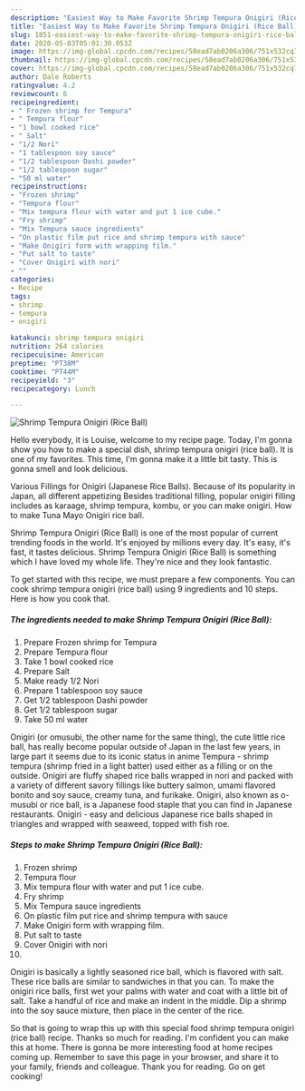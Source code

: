 ```yaml
---
description: "Easiest Way to Make Favorite Shrimp Tempura Onigiri (Rice Ball)"
title: "Easiest Way to Make Favorite Shrimp Tempura Onigiri (Rice Ball)"
slug: 1851-easiest-way-to-make-favorite-shrimp-tempura-onigiri-rice-ball
date: 2020-05-03T05:01:30.053Z
image: https://img-global.cpcdn.com/recipes/58ead7ab0206a306/751x532cq70/shrimp-tempura-onigiri-rice-ball-recipe-main-photo.jpg
thumbnail: https://img-global.cpcdn.com/recipes/58ead7ab0206a306/751x532cq70/shrimp-tempura-onigiri-rice-ball-recipe-main-photo.jpg
cover: https://img-global.cpcdn.com/recipes/58ead7ab0206a306/751x532cq70/shrimp-tempura-onigiri-rice-ball-recipe-main-photo.jpg
author: Dale Roberts
ratingvalue: 4.2
reviewcount: 6
recipeingredient:
- " Frozen shrimp for Tempura"
- " Tempura flour"
- "1 bowl cooked rice"
- " Salt"
- "1/2 Nori"
- "1 tablespoon soy sauce"
- "1/2 tablespoon Dashi powder"
- "1/2 tablespoon sugar"
- "50 ml water"
recipeinstructions:
- "Frozen shrimp"
- "Tempura flour"
- "Mix tempura flour with water and put 1 ice cube."
- "Fry shrimp"
- "Mix Tempura sauce ingredients"
- "On plastic film put rice and shrimp tempura with sauce"
- "Make Onigiri form with wrapping film."
- "Put salt to taste"
- "Cover Onigiri with nori"
- ""
categories:
- Recipe
tags:
- shrimp
- tempura
- onigiri

katakunci: shrimp tempura onigiri 
nutrition: 264 calories
recipecuisine: American
preptime: "PT38M"
cooktime: "PT44M"
recipeyield: "3"
recipecategory: Lunch

---
```



![Shrimp Tempura Onigiri (Rice Ball)](https://img-global.cpcdn.com/recipes/58ead7ab0206a306/751x532cq70/shrimp-tempura-onigiri-rice-ball-recipe-main-photo.jpg)

Hello everybody, it is Louise, welcome to my recipe page. Today, I'm gonna show you how to make a special dish, shrimp tempura onigiri (rice ball). It is one of my favorites. This time, I'm gonna make it a little bit tasty. This is gonna smell and look delicious.

Various Fillings for Onigiri (Japanese Rice Balls). Because of its popularity in Japan, all different appetizing Besides traditional filling, popular onigiri filling includes as karaage, shrimp tempura, kombu, or you can make onigiri. How to make Tuna Mayo Onigiri rice ball.

Shrimp Tempura Onigiri (Rice Ball) is one of the most popular of current trending foods in the world. It's enjoyed by millions every day. It's easy, it's fast, it tastes delicious. Shrimp Tempura Onigiri (Rice Ball) is something which I have loved my whole life. They're nice and they look fantastic.


To get started with this recipe, we must prepare a few components. You can cook shrimp tempura onigiri (rice ball) using 9 ingredients and 10 steps. Here is how you cook that.

<!--inarticleads1-->

##### The ingredients needed to make Shrimp Tempura Onigiri (Rice Ball):

1. Prepare  Frozen shrimp for Tempura
1. Prepare  Tempura flour
1. Take 1 bowl cooked rice
1. Prepare  Salt
1. Make ready 1/2 Nori
1. Prepare 1 tablespoon soy sauce
1. Get 1/2 tablespoon Dashi powder
1. Get 1/2 tablespoon sugar
1. Take 50 ml water


Onigiri (or omusubi, the other name for the same thing), the cute little rice ball, has really become popular outside of Japan in the last few years, in large part it seems due to its iconic status in anime Tempura - shrimp tempura (shrimp fried in a light batter) used either as a filling or on the outside. Onigiri are fluffy shaped rice balls wrapped in nori and packed with a variety of different savory fillings like buttery salmon, umami flavored bonito and soy sauce, creamy tuna, and furikake. Onigiri, also known as o-musubi or rice ball, is a Japanese food staple that you can find in Japanese restaurants. Onigiri - easy and delicious Japanese rice balls shaped in triangles and wrapped with seaweed, topped with fish roe. 

<!--inarticleads2-->

##### Steps to make Shrimp Tempura Onigiri (Rice Ball):

1. Frozen shrimp
1. Tempura flour
1. Mix tempura flour with water and put 1 ice cube.
1. Fry shrimp
1. Mix Tempura sauce ingredients
1. On plastic film put rice and shrimp tempura with sauce
1. Make Onigiri form with wrapping film.
1. Put salt to taste
1. Cover Onigiri with nori
1. 


Onigiri is basically a lightly seasoned rice ball, which is flavored with salt. These rice balls are similar to sandwiches in that you can. To make the onigiri rice balls, first wet your palms with water and coat with a little bit of salt. Take a handful of rice and make an indent in the middle. Dip a shrimp into the soy sauce mixture, then place in the center of the rice. 

So that is going to wrap this up with this special food shrimp tempura onigiri (rice ball) recipe. Thanks so much for reading. I'm confident you can make this at home. There is gonna be more interesting food at home recipes coming up. Remember to save this page in your browser, and share it to your family, friends and colleague. Thank you for reading. Go on get cooking!
